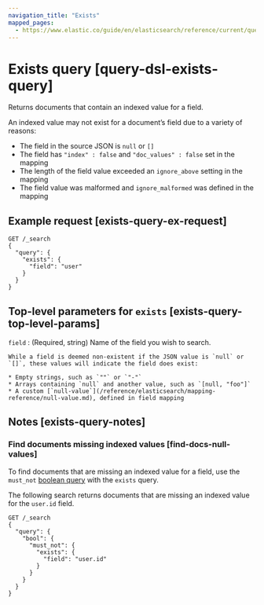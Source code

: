 ```yaml
---
navigation_title: "Exists"
mapped_pages:
  - https://www.elastic.co/guide/en/elasticsearch/reference/current/query-dsl-exists-query.html
---
```


# Exists query [query-dsl-exists-query]


Returns documents that contain an indexed value for a field.

An indexed value may not exist for a document’s field due to a variety of reasons:

* The field in the source JSON is `null` or `[]`
* The field has `"index" : false` and `"doc_values" : false` set in the mapping
* The length of the field value exceeded an `ignore_above` setting in the mapping
* The field value was malformed and `ignore_malformed` was defined in the mapping

## Example request [exists-query-ex-request]

```console
GET /_search
{
  "query": {
    "exists": {
      "field": "user"
    }
  }
}
```


## Top-level parameters for `exists` [exists-query-top-level-params]

`field`
:   (Required, string) Name of the field you wish to search.

    While a field is deemed non-existent if the JSON value is `null` or `[]`, these values will indicate the field does exist:

    * Empty strings, such as `""` or `"-"`
    * Arrays containing `null` and another value, such as `[null, "foo"]`
    * A custom [`null-value`](/reference/elasticsearch/mapping-reference/null-value.md), defined in field mapping



## Notes [exists-query-notes]

### Find documents missing indexed values [find-docs-null-values]

To find documents that are missing an indexed value for a field, use the `must_not` [boolean query](/reference/query-languages/query-dsl-bool-query.md) with the `exists` query.

The following search returns documents that are missing an indexed value for the `user.id` field.

```console
GET /_search
{
  "query": {
    "bool": {
      "must_not": {
        "exists": {
          "field": "user.id"
        }
      }
    }
  }
}
```



